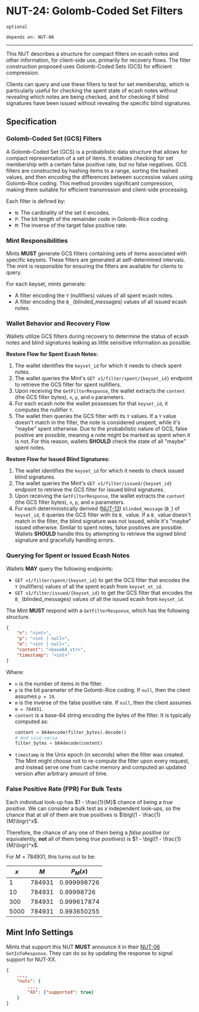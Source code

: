 # NUT-24: Golomb-Coded Set Filters

`optional`

`depends on: NUT-06`

---

This NUT describes a structure for compact filters on ecash notes and other information, for client-side use, primarily for recovery flows. The filter construction proposed uses Golomb-Coded Sets (GCS) for efficient compression.

Clients can query and use these filters to test for set membership, which is particularly useful for checking the spent state of ecash notes without revealing which notes are being checked, and for checking if blind signatures have been issued without revealing the specific blind signatures.

## Specification

### Golomb-Coded Set (GCS) Filters

A Golomb-Coded Set (GCS) is a probabilistic data structure that allows for compact representation of a set of items. It enables checking for set membership with a certain false positive rate, but no false negatives. GCS filters are constructed by hashing items to a range, sorting the hashed values, and then encoding the differences between successive values using Golomb-Rice coding. This method provides significant compression, making them suitable for efficient transmission and client-side processing.

Each filter is defined by:
- `N`: The cardinality of the set it encodes.
- `P`: The bit length of the remainder code in Golomb-Rice coding.
- `M`: The inverse of the target false positive rate.

### Mint Responsibilities

Mints **MUST** generate GCS filters containing sets of items associated with specific keysets. These filters are generated at self-determined intervals. The mint is responsible for ensuring the filters are available for clients to query.

For each keyset, mints generate:
- A filter encoding the `Y` (nullifiers) values of all spent ecash notes.
- A filter encoding the `B_` (blinded_messages) values of all issued ecash notes.

### Wallet Behavior and Recovery Flow

Wallets utilize GCS filters during recovery to determine the status of ecash notes and blind signatures leaking as little sensitive information as possible.

**Restore Flow for Spent Ecash Notes:**
1.  The wallet identifies the `keyset_id` for which it needs to check spent notes.
2.  The wallet queries the Mint's `GET v1/filter/spent/{keyset_id}` endpoint to retrieve the GCS filter for spent nullifiers.
3.  Upon receiving the `GetFilterResponse`, the wallet extracts the `content` (the GCS filter bytes), `n`, `p`, and `m` parameters.
4.  For each ecash note the wallet possesses for that `keyset_id`, it computes the nullifier `Y`.
5.  The wallet then queries the GCS filter with its `Y` values. If a `Y` value doesn't match in the filter, the note is considered unspent, while it's "maybe" spent otherwise. Due to the probabilistic nature of GCS, false positive are possible, meaning a note might be marked as spent when it is not. For this reason, wallets **SHOULD** check the state of all "maybe" spent notes.

**Restore Flow for Issued Blind Signatures:**
1.  The wallet identifies the `keyset_id` for which it needs to check issued blind signatures.
2.  The wallet queries the Mint's `GET v1/filter/issued/{keyset_id}` endpoint to retrieve the GCS filter for issued blind signatures.
3.  Upon receiving the `GetFilterResponse`, the wallet extracts the `content` (the GCS filter bytes), `n`, `p`, and `m` parameters.
4.  For each deterministically derived ([NUT-13](13)) `blinded_message` (`B_`) of `keyset_id`, it queries the GCS filter with its `B_` value. If a `B_` value doesn't match in the filter, the blind signature was not issued, while it's "maybe" issued otherwise. Similar to spent notes, false positives are possible. Wallets **SHOULD** handle this by attempting to retrieve the signed blind signature and gracefully handling errors.

### Querying for Spent or Issued Ecash Notes

Wallets **MAY** query the following endpoints:

-   `GET v1/filter/spent/{keyset_id}` to get the GCS filter that encodes the `Y` (nullifiers) values of all the spent ecash from `keyset_et_id`.
-   `GET v1/filter/issued/{keyset_id}` to get the GCS filter that encodes the `B_` (blinded_messages) values of all the issued ecash from `keyset_id`.

The Mint **MUST** respond with a `GetFilterResponse`, which has the following structure.

```json
{
    "n": "<int>",
    "p": "<int | null>",
    "m": "<int | null>",
    "content": "<base64_str>",
    "timestamp": "<int>"
}
```

Where:

-   `n` is the number of items in the filter.
-   `p` is the bit parameter of the Golomb-Rice coding. If `null`, then the client assumes `p = 19`.
-   `m` is the inverse of the false positive rate. If `null`, then the client assumes `m = 784931`.
-   `content` is a base-64 string encoding the bytes of the filter. It is typically computed as:
    ```python
    content = b64encode(filter_bytes).decode()
    # And vice-versa
    filter_bytes = b64decode(content)
    ```
-   `timestamp` is the Unix epoch (in seconds) when the filter was created. The Mint might choose not to re-compute the filter upon every request, and instead serve one from cache memory and computed an updated version after arbitrary amount of time.

### False Positive Rate (FPR) For Bulk Tests

Each individual look-up has $1 - \frac{1}{M}$ chance of being a _true positive_. We can consider a bulk test as $x$ independent look-ups, so the chance that at _all_ of them are true positives is $\bigl(1 - \frac{1}{M}\bigr)^x$.

Therefore, the chance of any one of them being a _false positive_ (or equivalently, **not** all of them being _true positives_) is $1 - \bigl(1 - \frac{1}{M}\bigr)^x$.

For $M = 784931$, this turns out to be:

| $x$ | $M$ | $P_M(x)$ |
| --- | --- | -------- |
| 1 | 784931 | 0.999998726 |
| 10 | 784931 | 0.99998726 |
| 300 | 784931 | 0.999617874 |
| 5000 | 784931 | 0.993650255 |

## Mint Info Settings

Mints that support this NUT **MUST** announce it in their [NUT-06](06.md) `GetInfoResponse`. They can do so by updating the response to signal support for NUT-XX.

```json
{
    ...,
    "nuts": {
        ...,
        "XX": {"supported": true}
    }
}
```


[13]: 13.md